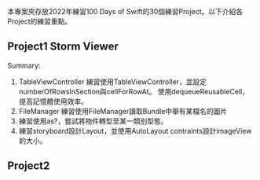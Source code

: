 本專案夾存放2022年練習100 Days of Swift的30個練習Project。以下介紹各Project的練習重點。

## Project1 Storm Viewer
Summary:
1. TableViewController
練習使用TableViewController，並設定numberOfRowsInSection與cellForRowAt。
使用dequeueReusableCell，提高記憶體使用效率。
2. FileManager
練習使用FileManager讀取Bundle中舉有某檔名的圖片
2. 練習使用as?，嘗試將物件轉型至某一類別型態。
3. 練習storyboard設計Layout，並使用AutoLayout contraints設計imageView的大小。

## Project2

